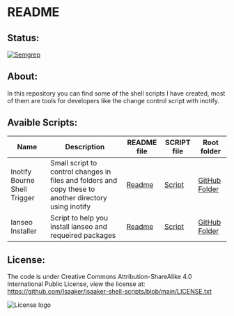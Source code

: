 # README

## Status:

[![Semgrep](https://github.com/Isaaker/Ghost_Simulator_ES/actions/workflows/semgrep.yml/badge.svg)](https://github.com/Isaaker/Ghost_Simulator_ES/actions/workflows/semgrep.yml)

## About:

In this repository you can find some of the shell scripts I have created, most of them are tools for developers like the change control script with inotify.

## Avaible Scripts:

| Name | Description | README file | SCRIPT file | Root folder |
|--|--|--|--|--|
| Inotify Bourne Shell Trigger | Small script to control changes in files and folders and copy these to another directory using inotify | [Readme](https://github.com/Isaaker/isaaker-shell-scripts/blob/main/inotify-bourne-shell-script/readme.md) | [Script](https://github.com/Isaaker/isaaker-shell-scripts/blob/main/inotify-bourne-shell-script/script.sh) | [GitHub Folder](https://github.com/Isaaker/isaaker-shell-scripts/tree/main/inotify-bourne-shell-script) |
| Ianseo Installer | Script to help you install ianseo and requeired packages | [Readme](https://github.com/Isaaker/isaaker-shell-scripts/tree/main/ianseo-installer/readme.md) | [Script](https://github.com/Isaaker/isaaker-shell-scripts/tree/main/ianseo-installer/script.sh) | [GitHub Folder](https://github.com/Isaaker/isaaker-shell-scripts/tree/main/ianseo-installer) |



## License:
The code is under Creative Commons Attribution-ShareAlike 4.0 International Public License, view the license at: https://github.com/Isaaker/isaaker-shell-scripts/blob/main/LICENSE.txt


![License logo](https://user-images.githubusercontent.com/77550577/229351908-e38c5e19-6882-41da-a21e-b5be3b2a8c57.jpeg)
